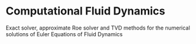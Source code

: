 Computational Fluid Dynamics
============================

Exact solver, approximate Roe solver and TVD methods for the numerical solutions of Euler Equations of Fluid Dynamics
